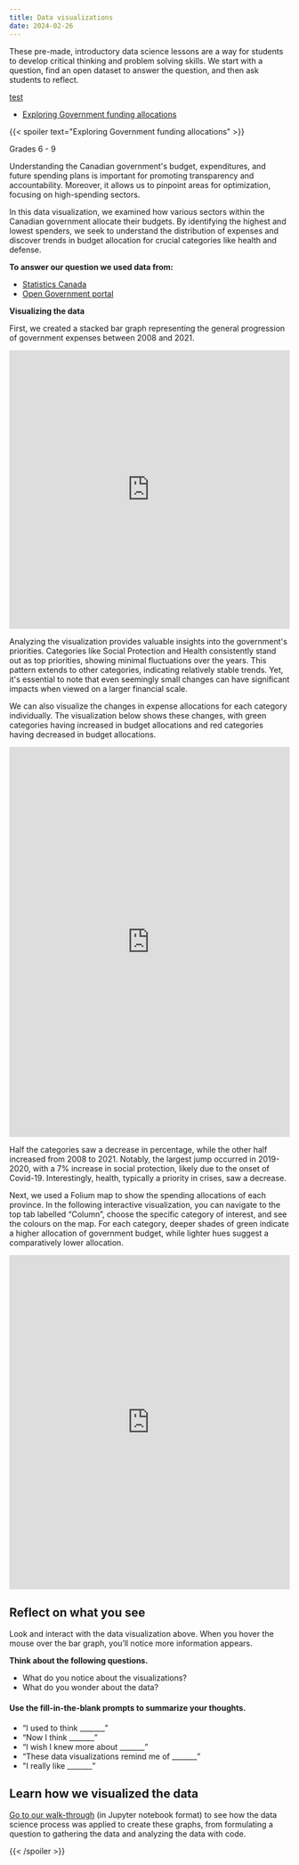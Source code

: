 ```yaml
---
title: Data visualizations
date: 2024-02-26
---
```

These pre-made, introductory data science lessons are a way for students to develop critical thinking and problem solving skills. We start with a question, find an open dataset to answer the question, and then ask students to reflect.



<a href="./HTML/test.html" target="_blank">test</a>





















- <a href="./HTML/govt_funding.md" target="_blank">Exploring Government funding allocations</a>
<!-- - <a href="./HTML/test.html" target="_blank">test</a> -->

{{< spoiler text="Exploring Government funding allocations" >}}
<p>Grades 6 - 9</p>
<p>Understanding the Canadian government's budget, expenditures, and future spending plans is important for promoting transparency and accountability. Moreover, it allows us to pinpoint areas for optimization, focusing on high-spending sectors.</p>
<p>In this data visualization, we examined how various sectors within the Canadian government allocate their budgets. By identifying the highest and lowest spenders, we seek to understand the distribution of expenses and discover trends in budget allocation for crucial categories like health and defense.</p>

<p><strong>To answer our question we used data from:<br>
</strong></p>
<ul>
<li><a href="https://www.statcan.gc.ca/en/start" target="_blank" rel="noopener">Statistics Canada</a></li>
<li><a href="https://search.open.canada.ca/opendata/" target="_blank" rel="noopener">Open Government portal</a></li>
</ul>
<p><strong>Visualizing the data</strong></p>
<p>First, we created a stacked bar graph representing the general progression of government expenses between 2008 and 2021.</p>
<p><iframe loading="lazy" id="igraph" class="post-img-shadow" style="border: none;" src="https://callysto.github.io/data-files/data-viz-of-the-week/government-spending/stacked_categories.html" width="100%" height="500 " scrolling="no" seamless="seamless"></iframe></p>
<p>Analyzing the visualization provides valuable insights into the government's priorities. Categories like Social Protection and Health consistently stand out as top priorities, showing minimal fluctuations over the years. This pattern extends to other categories, indicating relatively stable trends. Yet, it's essential to note that even seemingly small changes can have significant impacts when viewed on a larger financial scale.</p>

<p>We can also visualize the changes in expense allocations for each category individually. The visualization below shows these changes, with green categories having increased in budget allocations and red categories having decreased in budget allocations.</p>
<p><iframe loading="lazy" id="igraph" class="post-img-shadow" style="border: none;" src="https://callysto.github.io/data-files/data-viz-of-the-week/government-spending/percentage_fig.html" width="100%" height="700" scrolling="no" seamless="seamless"></iframe></p>
<p>Half the categories saw a decrease in percentage, while the other half increased from 2008 to 2021. Notably, the largest jump occurred in 2019-2020, with a 7% increase in social protection, likely due to the onset of Covid-19. Interestingly, health, typically a priority in crises, saw a decrease.</p>
<p>Next, we used a Folium map to show the spending allocations of each province. In the following interactive visualization, you can navigate to the top tab labelled “Column”, choose the specific category of interest, and see the colours on the map. For each category, deeper shades of green indicate a higher allocation of government budget, while lighter hues suggest a comparatively lower allocation.</p>
<p><iframe loading="lazy" id="igraph" class="post-img-shadow" style="border: none;" src="https://callysto.github.io/data-files/data-viz-of-the-week/government-spending/folium_map.html" width="100%" height="600" scrolling="no" seamless="seamless"></iframe></p>

<h2><b>Reflect on what you see</b></h2>
<p>Look and interact with the data visualization above. When you hover the mouse over the bar graph, you’ll notice more information appears.</p>
<p><strong>Think about the following questions.</strong></p>
<ul>
<li>What do you notice about the visualizations?</li>
<li>What do you wonder about the data?</li>
</ul>
<h4><b>Use the fill-in-the-blank prompts to summarize your thoughts.</b></h4>
<ul>
<li aria-level="1">“I used to think _______”</li>
<li aria-level="1">“Now I think _______”</li>
<li aria-level="1">“I wish I knew more about _______”</li>
<li aria-level="1">“These data visualizations remind me of _______”</li>
<li aria-level="1">"I really like _______”</li>
</ul>
<h2>Learn how we visualized the data</h2>
<p><a href="https://hub.callysto.ca/jupyter/hub/user-redirect/git-pull?repo=https%3A%2F%2Fgithub.com%2Fcallysto%2Fdata-viz-of-the-week&amp;branch=main&amp;subPath=government-spending/government-spending.ipynb&amp;depth=1" target="_blank" rel="noopener">Go to our walk-through</a> (in Jupyter notebook format) to see how the data science process was applied to create these graphs, from formulating a question to gathering the data and analyzing the data with code.</p>
{{< /spoiler >}}